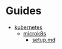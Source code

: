 # Guides

- [kubernetes](kubernetes)
    - [microk8s](kubernetes/microk8s)
        - [setup.md](kubernetes/microk8s/setup.md)
